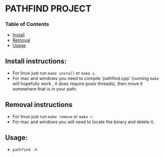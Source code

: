 # PATHFIND PROJECT

### Table of Contents
 + [Install](#install-instructions)    
 + [Removal](#removal-instructions)    
 + [Usage](#usage)    

## Install instructions:
 + For linux just run `make install` or `make i`.
 + For mac and windows you need to compile 'pathfind.cpp' (running `make` will hopefully work , it does require posix threads), then move it somewhere that is in your path.

## Removal instructions
 + For linux just run `make remove` or `make r`.
 + For mac and windows you will need to locate the binary and delete it.

## Usage:
 + `pathfind -h`

